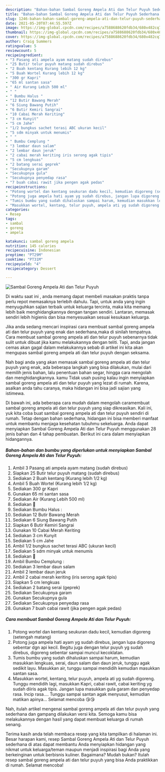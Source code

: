 ```yaml
---
description: "Bahan-bahan Sambal Goreng Ampela Ati dan Telur Puyuh Sederhana dan Mudah Dibuat"
title: "Bahan-bahan Sambal Goreng Ampela Ati dan Telur Puyuh Sederhana dan Mudah Dibuat"
slug: 1246-bahan-bahan-sambal-goreng-ampela-ati-dan-telur-puyuh-sederhana-dan-mudah-dibuat
date: 2021-05-20T07:44:55.597Z
image: https://img-global.cpcdn.com/recipes/a7588688620fdb34/680x482cq70/sambal-goreng-ampela-ati-dan-telur-puyuh-foto-resep-utama.jpg
thumbnail: https://img-global.cpcdn.com/recipes/a7588688620fdb34/680x482cq70/sambal-goreng-ampela-ati-dan-telur-puyuh-foto-resep-utama.jpg
cover: https://img-global.cpcdn.com/recipes/a7588688620fdb34/680x482cq70/sambal-goreng-ampela-ati-dan-telur-puyuh-foto-resep-utama.jpg
author: Craig Summers
ratingvalue: 5
reviewcount: 5
recipeingredient:
- "3 Pasang ati ampela ayam matang sudah direbus"
- "25 Butir telur puyuh matang sudah direbus"
- "2 Buah kentang Kurang lebih 12 kg"
- "5 Buah Wortel Kurang lebih 12 kg"
- "300 gr Kapri"
- "65 ml santan sasa"
- " Air Kurang Lebih 500 ml"
- " "
- " Bumbu Halus "
- "12 Butir Bawang Merah"
- "6 Siung Bawang Putih"
- "6 Butir Kemiri Sangrai"
- "10 Cabai Merah Keriting"
- "3 cm Kunyit"
- "5 cm Jahe"
- "1/2 bungkus sachet terasi ABC ukuran kecil"
- "5 sdm minyak untuk menumis"
- " "
- " Bumbu Cemplung "
- "3 lembar daun salam"
- "2 lembar daun jeruk"
- "2 cabai merah keriting iris serong agak tipis"
- "5 cm lengkuas"
- "2 batang serai geprek"
- "Secukupnya garam"
- "Secukupnya gula"
- "Secukupnya penyedap rasa"
- "7 buah cabai rawit jika pengen agak pedas"
recipeinstructions:
- "Potong wortel dan kentang seukuran dadu kecil, kemudian digoreng (setengah matang)"
- "Potong juga ampela hati ayam yg sudah direbus, jangan lupa digoreng sebentar dgn api kecil. Begitu juga dengan telur puyuh yg sudah direbus, digoreng sebentar sampai muncul kecoklatan."
- "Tumis bumbu yang sudah dihaluskan sampai harum, kemudian masukkan lengkuas, serai, daun salam dan daun jeruk, tunggu agak sedikit layu. Masukkan air, tunggu sampai mendidih kemudian masukkan santan sasa."
- "Masukkan wortel, kentang, telur puyuh, ampela ati yg sudah digoreng. Tunggu mendidih lagi, masukkan Kapri, cabai rawit, cabai keriting yg sudah diiris agak tipis. Jangan lupa masukkan gula garam dan penyedap rasa. Incip rasa.... Tunggu sampai santan agak menyusut, kemudian matikan apinya... Selamat mencoba 😘😘"
categories:
- Resep
tags:
- sambal
- goreng
- ampela

katakunci: sambal goreng ampela 
nutrition: 145 calories
recipecuisine: Indonesian
preptime: "PT29M"
cooktime: "PT31M"
recipeyield: "4"
recipecategory: Dessert

---
```



![Sambal Goreng Ampela Ati dan Telur Puyuh](https://img-global.cpcdn.com/recipes/a7588688620fdb34/680x482cq70/sambal-goreng-ampela-ati-dan-telur-puyuh-foto-resep-utama.jpg)

Di waktu  saat ini , anda memang dapat membeli masakan praktis tanpa perlu repot memasaknya terlebih dahulu. Tapi, untuk anda yang ingin menyuguhkan sajian terbaik untuk keluarga tercinta, maka kita memang lebih baik menghidangkannya dengan tangan sendiri. Lantaran, memasak sendiri lebih higienis dan bisa menyesuaikan sesuai kesukaan keluarga.

Jika anda sedang mencari inspirasi cara membuat sambal goreng ampela ati dan telur puyuh yang enak dan sederhana,maka di sinilah tempatnya. Cara membuat sambal goreng ampela ati dan telur puyuh  sebenarnya tidak sulit untuk dibuat jika kamu melakukannya dengan teliti. Tapi, anda jangan cemas akan gagal dalam melakukannya 
sebab di artikel ini kita akan mengupas sambal goreng ampela ati dan telur puyuh dengan seksama.  



Nah bagi anda yang akan memasak sambal goreng ampela ati dan telur puyuh yang enak, ada beberapa langkah yang bisa dilakukan, mulai dari memilih jenis bahan, lalu penentuan bahan segar, hingga cara mengolah dan menghidangkannya. kamu Tidak usah pusing kalau ingin menyiapkan sambal goreng ampela ati dan telur puyuh yang lezat di rumah. Karena, asalkan anda  tahu caranya, maka hidangan ini bisa jadi sajian yang istimewa.

Di bawah ini, ada beberapa cara mudah dalam mengolah caramembuat sambal goreng ampela ati dan telur puyuh yang siap dikreasikan. Kali ini, yuk kita coba buat sambal goreng ampela ati dan telur puyuh sendiri di rumah. Tetap dengan bahan sederhana, hidangan ini bisa memberi manfaat untuk membantu menjaga kesehatan tubuhmu sekeluarga. Anda dapat menyiapkan Sambal Goreng Ampela Ati dan Telur Puyuh menggunakan 28 jenis bahan dan 4 tahap pembuatan. Berikut ini cara dalam menyiapkan hidangannya.

<!--inarticleads1-->

##### Bahan-bahan dan bumbu yang diperlukan untuk menyiapkan Sambal Goreng Ampela Ati dan Telur Puyuh:

1. Ambil 3 Pasang ati ampela ayam matang (sudah direbus)
1. Siapkan 25 Butir telur puyuh matang (sudah direbus)
1. Sediakan 2 Buah kentang (Kurang lebih 1/2 kg)
1. Ambil 5 Buah Wortel (Kurang lebih 1/2 kg)
1. Sediakan 300 gr Kapri
1. Gunakan 65 ml santan sasa
1. Sediakan  Air (Kurang Lebih 500 ml)
1. Sediakan  🌸
1. Sediakan  Bumbu Halus :
1. Sediakan 12 Butir Bawang Merah
1. Sediakan 6 Siung Bawang Putih
1. Siapkan 6 Butir Kemiri Sangrai
1. Gunakan 10 Cabai Merah Keriting
1. Sediakan 3 cm Kunyit
1. Sediakan 5 cm Jahe
1. Ambil 1/2 bungkus sachet terasi ABC (ukuran kecil)
1. Sediakan 5 sdm minyak untuk menumis
1. Sediakan  🌸
1. Ambil  Bumbu Cemplung :
1. Sediakan 3 lembar daun salam
1. Ambil 2 lembar daun jeruk
1. Ambil 2 cabai merah keriting (iris serong agak tipis)
1. Siapkan 5 cm lengkuas
1. Sediakan 2 batang serai (geprek)
1. Sediakan Secukupnya garam
1. Gunakan Secukupnya gula
1. Sediakan Secukupnya penyedap rasa
1. Gunakan 7 buah cabai rawit (jika pengen agak pedas)




<!--inarticleads2-->

##### Cara membuat Sambal Goreng Ampela Ati dan Telur Puyuh:

1. Potong wortel dan kentang seukuran dadu kecil, kemudian digoreng (setengah matang)
1. Potong juga ampela hati ayam yg sudah direbus, jangan lupa digoreng sebentar dgn api kecil. Begitu juga dengan telur puyuh yg sudah direbus, digoreng sebentar sampai muncul kecoklatan.
1. Tumis bumbu yang sudah dihaluskan sampai harum, kemudian masukkan lengkuas, serai, daun salam dan daun jeruk, tunggu agak sedikit layu. Masukkan air, tunggu sampai mendidih kemudian masukkan santan sasa.
1. Masukkan wortel, kentang, telur puyuh, ampela ati yg sudah digoreng. Tunggu mendidih lagi, masukkan Kapri, cabai rawit, cabai keriting yg sudah diiris agak tipis. Jangan lupa masukkan gula garam dan penyedap rasa. Incip rasa.... Tunggu sampai santan agak menyusut, kemudian matikan apinya... Selamat mencoba 😘😘




Nah, itulah artikel mengenai  sambal goreng ampela ati dan telur puyuh  yang sederhana dan gampang dilakukan versi kita. Semoga kamu bisa melakukannya dengan hasil yang dapat membuat keluarga di rumah senang. 

Terima kasih anda telah membaca resep yang kita tampilkan di halaman ini. Besar harapan kami, resep  Sambal Goreng Ampela Ati dan Telur Puyuh sederhana di atas dapat membantu Anda menyiapkan hidangan yang nikmat untuk keluarga/teman maupun menjadi inspirasi bagi Anda yang berkeinginan untuk berbisnis kuliner. Bagaimana? Mudah bukan? Itulah resep sambal goreng ampela ati dan telur puyuh yang bisa Anda praktikkan di rumah. Selamat mencoba!

